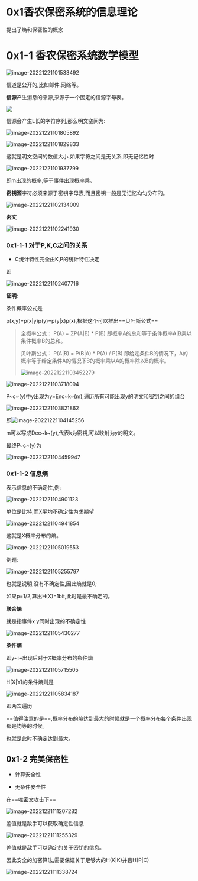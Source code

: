  # 0x1香农保密系统的信息理论

提出了熵和保密性的概念



# 0x1-1 香农保密系统数学模型

![image-20221221101533492](./assets/image-20221221101533492.png)

信道是公开的,比如邮件,网络等。

**信源**产生消息的来源,来源于一个固定的信源字母表。

![](./assets/image-20221221101718872.png)

信源会产生L长的字符序列,那么明文空间为:

![image-20221221101805892](./assets/image-20221221101805892.png)



![image-20221221101829833](./assets/image-20221221101829833.png)

这就是明文空间的数值大小,如果字符之间是无关系,即无记忆性时

![image-20221221101937799](./assets/image-20221221101937799.png)

即m出现的概率,等于事件出现概率乘。

**密钥源**字符必须来源于密钥字母表,而且密钥一般是无记忆均匀分布的。

![image-20221221102134009](./assets/image-20221221102134009.png)

**密文**

![image-20221221102241930](./assets/image-20221221102241930.png)

### 0x1-1-1 对于P,K,C之间的关系

- C统计特性完全由K,P的统计特性决定

即

![image-20221221102407716](./assets/image-20221221102407716.png)

**证明**:

条件概率公式是

p(x,y)=p(x|y)p(y)=p(y|x)p(x),根据这个可以推出==贝叶斯公式==

> 全概率公式： P(A) = ΣP(A|B) * P(B) 即概率A的总和等于条件概率A|B乘以条件概率B的总和。 
>
> 贝叶斯公式： P(A|B) = P(B|A) * P(A) / P(B) 即给定条件B的情况下，A的概率等于给定条件A的情况下B的概率乘以A的概率除以B的概率。
>
> ![image-20221221103452279](./assets/image-20221221103452279.png)

![image-20221221103718094](./assets/image-20221221103718094.png)

P~c~(y)中y出现为y=Enc~k~(m),遍历所有可能出现y的明文和密钥之间的组合

![image-20221221103821862](./assets/image-20221221103821862.png)

即![image-20221221104145256](./assets/image-20221221104145256.png)

m可以写成Dec~k~(y),代表k为密钥,可以映射为y的明文。

最终P~c~(y)为

![image-20221221104459947](./assets/image-20221221104459947.png)

### 0x1-1-2 信息熵

表示信息的不确定性,例:

![image-20221221104901123](./assets/image-20221221104901123.png)

单位是比特,而X平均不确定性为求期望

![image-20221221104941854](./assets/image-20221221104941854.png)

这就是X概率分布的熵。

![image-20221221105019553](./assets/image-20221221105019553.png)



例题:

![image-20221221105255797](./assets/image-20221221105255797.png)

也就是说明,没有不确定性,因此熵就是0;

如果p=1/2,算出H(X)=1bit,此时是最不确定的。

**联合熵**

就是指事件x y同时出现的不确定性

![image-20221221105430277](./assets/image-20221221105430277.png)

**条件熵**

即y~i~出现后对于X概率分布的条件熵

![image-20221221105715505](./assets/image-20221221105715505.png)

H(X|Y)的条件熵则是

![image-20221221105834187](./assets/image-20221221105834187.png)

即两次遍历

==值得注意的是==,概率分布的熵达到最大的时候就是一个概率分布每个条件出现都是均等的时候。

也就是此时不确定达到最大。

## 0x1-2 完美保密性

- 计算安全性

- 无条件安全性

在==唯密文攻击下==

![image-20221221111207282](./assets/image-20221221111207282.png)

差值就是敌手可以获取确定性信息

![image-20221221111255329](./assets/image-20221221111255329.png)

差值就是敌手可以确定的关于密钥的信息。

因此安全的加密算法,需要保证关于足够大的H(K|K)并且H(P|C)

![image-20221221111338724](./assets/image-20221221111338724.png)

